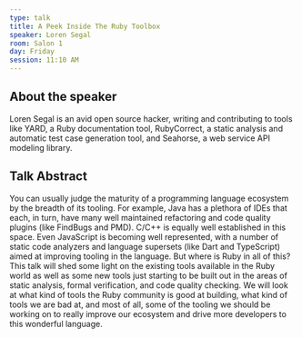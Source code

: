 ```yaml
---
type: talk
title: A Peek Inside The Ruby Toolbox
speaker: Loren Segal
room: Salon 1
day: Friday
session: 11:10 AM
---
```



## About the speaker 

Loren Segal is an avid open source hacker, writing and contributing to tools like YARD, a Ruby documentation tool, RubyCorrect, a static analysis and automatic test case generation tool, and Seahorse, a web service API modeling library.

## Talk Abstract

You can usually judge the maturity of a programming language ecosystem by the breadth of its tooling. For example, Java has a plethora of IDEs that each, in turn, have many well maintained refactoring and code quality plugins (like FindBugs and PMD). C/C++ is equally well established in this space. Even JavaScript is becoming well represented, with a number of static code analyzers and language supersets (like Dart and TypeScript) aimed at improving tooling in the language. But where is Ruby in all of this? This talk will shed some light on the existing tools available in the Ruby world as well as some new tools just starting to be built out in the areas of static analysis, formal verification, and code quality checking. We will look at what kind of tools the Ruby community is good at building, what kind of tools we are bad at, and most of all, some of the tooling we should be working on to really improve our ecosystem and drive more developers to this wonderful language.